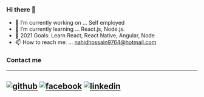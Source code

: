 ### Hi there 👋

- 🔭 I’m currently working on ... Self employed
- 🌱 I’m currently learning ... React.js, Node.js.
- 🥅 2021 Goals: Learn React, React Native, Angular, Node
- 📫 How to reach me: ... nahidhossain9764@hotmail.com

### Contact me
---
[![github](https://cloud.githubusercontent.com/assets/17016297/18839843/0e06a67a-83d2-11e6-993a-b35a182500e0.png)][1]
[![facebook](https://cloud.githubusercontent.com/assets/17016297/18839836/0a06deb4-83d2-11e6-8078-1d0974af0f63.png)][3]
[![linkedin](https://cloud.githubusercontent.com/assets/17016297/18839848/0fc7e74e-83d2-11e6-8c6a-277fc9d6e067.png)][2]
---
[1]: https://github.com/nahid9764
[2]: https://www.linkedin.com/in/nahid-hossain9764/
[3]: https://www.facebook.com/nahidhossain9764/
